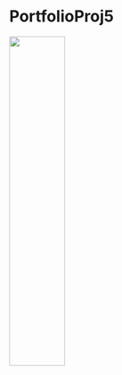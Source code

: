 # PortfolioProj5
 
<img src="https://github.com/kernokus/Store-simulation/blob/master/git.png" width="100" height="590">
